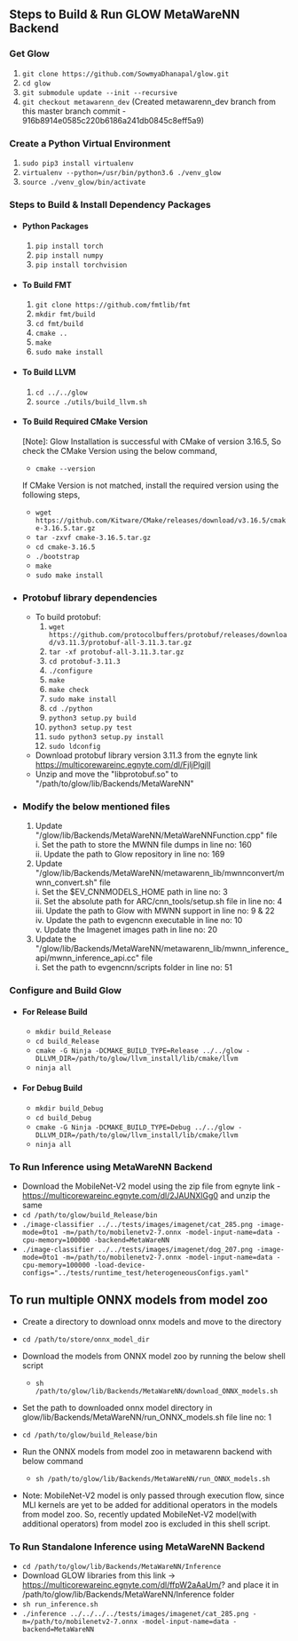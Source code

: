 ## Steps to Build & Run GLOW MetaWareNN Backend
### Get Glow
1. `git clone https://github.com/SowmyaDhanapal/glow.git`
2. `cd glow`
3. `git submodule update --init --recursive`
4. `git checkout metawarenn_dev` (Created metawarenn_dev branch from this master branch commit - 916b8914e0585c220b6186a241db0845c8eff5a9)

### Create a Python Virtual Environment
1. `sudo pip3 install virtualenv`
2. `virtualenv --python=/usr/bin/python3.6 ./venv_glow`
3.  `source ./venv_glow/bin/activate`

### Steps to Build & Install Dependency Packages
* #### Python Packages
    1. `pip install torch`
    2. `pip install numpy`
    3. `pip install torchvision`

* #### To Build FMT
    1. `git clone https://github.com/fmtlib/fmt`
    2. `mkdir fmt/build`
    3. `cd fmt/build`
    4. `cmake ..`
    5. `make`
    6. `sudo make install`

* #### To Build LLVM
    1. `cd ../../glow`
    2. `source ./utils/build_llvm.sh`

* #### To Build Required CMake Version
    [Note]: Glow Installation is successful with CMake of version 3.16.5, So check the CMake Version using the below command,
    * `cmake --version`

    If CMake Version is not matched, install the required version using the following steps,
    * `wget https://github.com/Kitware/CMake/releases/download/v3.16.5/cmake-3.16.5.tar.gz`
    * `tar -zxvf cmake-3.16.5.tar.gz`
    * `cd cmake-3.16.5`
    * `./bootstrap`
    * `make`
    * `sudo make install`

* ### Protobuf library dependencies
    * To build protobuf:
        1. `wget https://github.com/protocolbuffers/protobuf/releases/download/v3.11.3/protobuf-all-3.11.3.tar.gz`  
        2. `tar -xf protobuf-all-3.11.3.tar.gz`  
        3. `cd protobuf-3.11.3`  
        4. `./configure`  
        5. `make`  
        6. `make check`  
        7. `sudo make install`  
        8. `cd ./python`  
        9. `python3 setup.py build`  
        10. `python3 setup.py test`  
        11. `sudo python3 setup.py install`  
        12. `sudo ldconfig`  
    * Download protobuf library version 3.11.3 from the egnyte link https://multicorewareinc.egnyte.com/dl/FjljPlgjlI
    * Unzip and move the "libprotobuf.so" to "/path/to/glow/lib/Backends/MetaWareNN"

* ### Modify the below mentioned files
    1. Update "/glow/lib/Backends/MetaWareNN/MetaWareNNFunction.cpp" file  
        i. Set the path to store the MWNN file dumps in line no: 160  
        ii. Update the path to Glow repository in line no: 169  
    2. Update "/glow/lib/Backends/MetaWareNN/metawarenn_lib/mwnnconvert/mwnn_convert.sh" file  
        i. Set the $EV_CNNMODELS_HOME path in line no: 3  
        ii. Set the absolute path for ARC/cnn_tools/setup.sh file in line no: 4  
        iii. Update the path to Glow with MWNN support in line no: 9 & 22  
        iv. Update the path to evgencnn executable in line no: 10  
        v. Update the Imagenet images path in line no: 20  
    3. Update the "/glow/lib/Backends/MetaWareNN/metawarenn_lib/mwnn_inference_api/mwnn_inference_api.cc" file  
        i.  Set the path to evgencnn/scripts folder in line no: 51  
### Configure and Build Glow
* #### For Release Build
    * `mkdir build_Release`
    * `cd build_Release`
    * `cmake -G Ninja -DCMAKE_BUILD_TYPE=Release ../../glow -DLLVM_DIR=/path/to/glow/llvm_install/lib/cmake/llvm`
    * `ninja all`
* #### For Debug Build
    *  `mkdir build_Debug`
    *  `cd build_Debug`
    *  `cmake -G Ninja -DCMAKE_BUILD_TYPE=Debug ../../glow -DLLVM_DIR=/path/to/glow/llvm_install/lib/cmake/llvm`
    *  `ninja all`

### To Run Inference using MetaWareNN Backend
* Download the MobileNet-V2 model using the zip file from egnyte link - https://multicorewareinc.egnyte.com/dl/2JAUNXlGg0 and unzip the same
* `cd /path/to/glow/build_Release/bin`
* `./image-classifier ../../tests/images/imagenet/cat_285.png -image-mode=0to1 -m=/path/to/mobilenetv2-7.onnx -model-input-name=data -cpu-memory=100000 -backend=MetaWareNN`
* `./image-classifier ../../tests/images/imagenet/dog_207.png -image-mode=0to1 -m=/path/to/mobilenetv2-7.onnx -model-input-name=data -cpu-memory=100000 -load-device-configs="../tests/runtime_test/heterogeneousConfigs.yaml"`

## To run multiple ONNX models from model zoo
* Create a directory to download onnx models and move to the directory
* `cd /path/to/store/onnx_model_dir`
* Download the models from ONNX model zoo by running the below shell script
    *   `sh /path/to/glow/lib/Backends/MetaWareNN/download_ONNX_models.sh`
* Set the path to downloaded onnx model directory in glow/lib/Backends/MetaWareNN/run_ONNX_models.sh file line no: 1
* `cd /path/to/glow/build_Release/bin`
* Run the ONNX models from model zoo in metawarenn backend with below command
    *   `sh /path/to/glow/lib/Backends/MetaWareNN/run_ONNX_models.sh`

* Note: MobileNet-V2 model is only passed through execution flow, since MLI kernels are yet to be added for additional operators in the models from model zoo. So, recently updated MobileNet-V2 model(with additional operators) from model zoo is excluded in this shell script.

### To Run Standalone Inference using MetaWareNN Backend
* `cd /path/to/glow/lib/Backends/MetaWareNN/Inference`
* Download GLOW libraries from this link -> https://multicorewareinc.egnyte.com/dl/ffpW2aAaUm/? and place it in /path/to/glow/lib/Backends/MetaWareNN/Inference folder
* `sh run_inference.sh`
* `./inference ../../../../tests/images/imagenet/cat_285.png -m=/path/to/mobilenetv2-7.onnx -model-input-name=data -backend=MetaWareNN`
